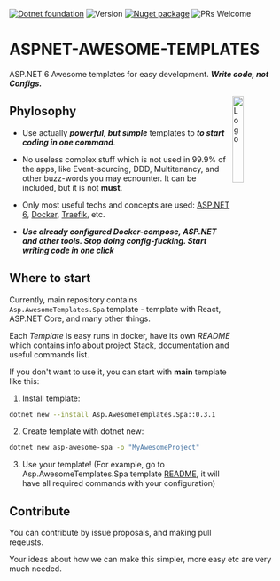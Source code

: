 [![Dotnet foundation](https://img.shields.io/badge/-.NET%20Foundation-blueviolet)](https://dotnetfoundation.org/)
![Version](https://img.shields.io/badge/version-0.3.2-orange)
[![Nuget package](https://img.shields.io/badge/Nuget%20-Package-red)](https://www.nuget.org/packages/Asp.AwesomeTemplates.Main/)
![PRs Welcome](https://img.shields.io/badge/PRs-welcome-green.svg)

# ASPNET-AWESOME-TEMPLATES

ASP.NET 6 Awesome templates for easy development. **_Write code, not Configs._**

<img alt="Logo" align="right" src="https://user-images.githubusercontent.com/46647517/172821591-cf472a75-69ea-4447-b5a9-7fac844c8f42.png" width="20%">

## Phylosophy

- Use actually _**powerful, but simple**_ templates to _**to start coding in one command**_.

- No useless complex stuff which is not used in 99.9% of the apps, like Event-sourcing, DDD, Multitenancy, and other buzz-words you may ecnounter. It can be included, but it is not **must**.

- Only most useful techs and concepts are used: [ASP.NET 6](https://docs.microsoft.com/en-us/aspnet/core/?view=aspnetcore-6.0), [Docker](https://www.docker.com/), [Traefik](https://doc.traefik.io/traefik/), etc.

- **_Use already configured Docker-compose, ASP.NET and other tools. Stop doing config-fucking. Start writing code in one click_**

## Where to start

Currently, main repository contains `Asp.AwesomeTemplates.Spa` template - template with React, ASP.NET Core, and many other things.

Each _Template_ is easy runs in docker, have its own _README_ which contains info about project Stack, documentation and useful commands list.

If you don't want to use it, you can start with __main__ template like this:

1. Install template:

```sh
dotnet new --install Asp.AwesomeTemplates.Spa::0.3.1
```

2. Create template with dotnet new:

```sh
dotnet new asp-awesome-spa -o "MyAwesomeProject"
```

3. Use your template! (For example, go to Asp.AwesomeTemplates.Spa template [README](https://github.com/MadL1me/aspnet-awesome-templates/blob/master/Asp.AwesomeTemplates.Spa/Template/README.md), it will have all required commands with your configuration)

## Contribute

You can contribute by issue proposals, and making pull reqeusts.

Your ideas about how we can make this simpler, more easy etc are very much needed.
